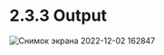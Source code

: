 # 2.3.3 Output

![Снимок экрана 2022-12-02 162847](https://user-images.githubusercontent.com/61795655/205283210-125f5636-3eb1-40c7-8f40-238da1572c6d.png)
